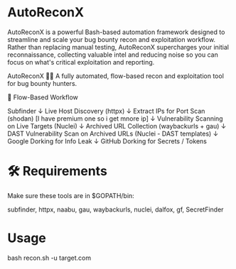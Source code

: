 # AutoReconX
AutoReconX is a powerful Bash-based automation framework designed to streamline and scale your bug bounty recon and exploitation workflow. Rather than replacing manual testing, AutoReconX supercharges your initial reconnaissance, collecting valuable intel and reducing noise so you can focus on what's critical  exploitation and reporting.

AutoReconX 🕵️‍♀️
A fully automated, flow-based recon and exploitation tool for bug bounty hunters.

🔁 Flow-Based Workflow

Subfinder
   ↓
Live Host Discovery (httpx)
   ↓
Extract IPs for Port Scan (shodan) [I have premium one so i get mnore ip]
   ↓
Vulnerability Scanning on Live Targets (Nuclei)
   ↓
Archived URL Collection (waybackurls + gau)
   ↓
DAST Vulnerability Scan on Archived URLs (Nuclei - DAST templates)
   ↓
Google Dorking for Info Leak
   ↓
GitHub Dorking for Secrets / Tokens

# 🛠️ Requirements
Make sure these tools are in $GOPATH/bin:

subfinder, httpx, naabu, gau, waybackurls, nuclei, dalfox, gf, SecretFinder

# Usage 

bash recon.sh -u target.com
